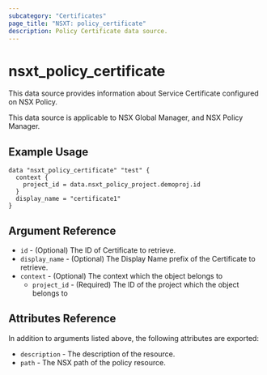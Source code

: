```yaml
---
subcategory: "Certificates"
page_title: "NSXT: policy_certificate"
description: Policy Certificate data source.
---
```


# nsxt_policy_certificate

This data source provides information about Service Certificate configured on NSX Policy.

This data source is applicable to NSX Global Manager, and NSX Policy Manager.

## Example Usage

```hcl
data "nsxt_policy_certificate" "test" {
  context {
    project_id = data.nsxt_policy_project.demoproj.id
  }
  display_name = "certificate1"
}
```

## Argument Reference

* `id` - (Optional) The ID of Certificate to retrieve.
* `display_name` - (Optional) The Display Name prefix of the Certificate to retrieve.
* `context` - (Optional) The context which the object belongs to
    * `project_id` - (Required) The ID of the project which the object belongs to

## Attributes Reference

In addition to arguments listed above, the following attributes are exported:

* `description` - The description of the resource.
* `path` - The NSX path of the policy resource.

